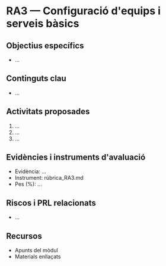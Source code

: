# RA3 — Configuració d'equips i serveis bàsics

## Objectius específics
- ...

## Continguts clau
- ...

## Activitats proposades
1. ...
2. ...
3. ...

## Evidències i instruments d'avaluació
- Evidència: ...
- Instrument: rúbrica_RA3.md
- Pes (%): ...

## Riscos i PRL relacionats
- ...

## Recursos
- Apunts del mòdul
- Materials enllaçats